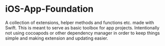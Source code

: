 # iOS-App-Foundation
A collection of extensions, helper methods and functions etc. made with Swift. This is meant to serve as basic toolbox for app projects. Intentionally not using cocoapods or other dependency manager in order to keep things simple and making extension and updating easier. 
